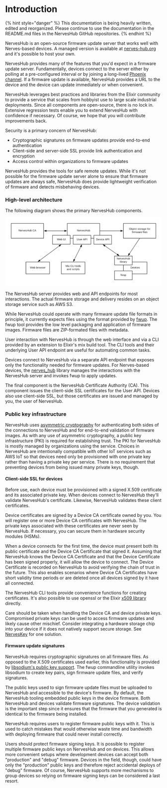 # Introduction

{% hint style="danger" %}
This documentation is being heavily written, edited and reorganized. Please continue to use the documentation in the README.md files in the NervesHub GitHub repositories.
{% endhint %}

NervesHub is an open-source firmware update server that works well with Nerves-based devices. A managed version is available at [nerves-hub.org](https://nerves-hub.org) and it's possible to host your own.

NervesHub provides many of the features that you'd expect in a firmware update server. Fundamentally, devices connect to the server either by polling at a pre-configured interval or by joining a long-lived [Phoenix channel](https://hexdocs.pm/phoenix/channels.html). If a firmware update is available, NervesHub provides a URL to the device and the device can update immediately or when convenient.

NervesHub leverages best practices and libraries from the Elixir community to provide a service that scales from hobbyist use to large scale industrial deployments. Since all components are open-source, there is no lock in. Extensive regression tests enable you to extend NervesHub with confidence if necessary. Of course, we hope that you will contribute improvements back.

Security is a primary concern of NervesHub:

* Cryptographic signatures on firmware updates provide end-to-end authentication
* Client-side and server-side SSL provide link authentication and encryption
* Access control within organizations to firmware updates

NervesHub provides the tools for safe remote updates. While it's not possible for the firmware update server alone to ensure that firmware updates are always safe, NervesHub does provide lightweight verification of firmware and detects misbehaving devices.

### High-level architecture

The following diagram shows the primary NervesHub components. 

![](.gitbook/assets/nerveshub-architecture-1.png)

The NervesHub server provides web and API endpoints for most interactions. The actual firmware storage and delivery resides on an object storage service such as AWS S3. 

While NervesHub could operate with many firmware update file formats in principle, it currently expects files using the format provided by [fwup](https://github.com/fhunleth/fwup). The fwup tool provides the low level packaging and application of firmware images. Firmware files are ZIP-formated files with metadata.

User interaction with NervesHub is through the web interface and via a CLI provided by an extension to Elixir's mix build tool. The CLI tools and their underlying User API endpoint are useful for automating common tasks.

Devices connect to NervesHub via a separate API endpoint that exposes only the functionality needed for firmware updates. For Nerves-based devices, the [nerves\_hub](https://github.com/nerves-hub/nerves_hub) library manages the interactions with the NervesHub server and invokes fwup to apply updates.

The final component is the NervesHub Certificate Authority \(CA\). This component issues the client-side SSL certificates for the User API. Devices also use client-side SSL, but those certificates are issued and managed by you, the user of NervesHub. 

### Public key infrastructure

NervesHub uses [asymmetric cryptography](https://en.wikipedia.org/wiki/Public-key_cryptography) for authenticating both sides of the connections to NervesHub and for end-to-end validation of firmware images. As with any use of asymmetric cryptography, a public key infrastructure \(PKI\) is required for establishing trust. The PKI for NervesHub is mostly managed by organizations using the service. Choices in NervesHub are intentionally compatible with other IoT services such as AWS IoT so that devices need only be provisioned with one private key rather than having a private key per service. There is no requirement that preventing devices from being issued many private keys, though.

####  Client-side SSL for devices

Before use, each device must be provisioned with a signed X.509 certificate and its associated private key. When devices connect to NervesHub they'll validate NervesHub's certificate. Likewise, NervesHub validates these client certificates.

Device certificates are signed by a Device CA certificate owned by you. You will register one or more Device CA certificates with NervesHub. The private keys associated with these certificates are never seen by NervesHub. If necessary, you can secure them in hardware security modules \(HSMs\). 

When a device connects for the first time, the device must present both its public certificate and the Device CA Certificate that signed it. Assuming that NervesHub knows the Device CA Certificate and that the Device Certificate has been signed properly, it will allow the device to connect. The Device Certificate is recorded on NervesHub to avoid verifying the chain of trust in the future. This also enables scenarios where Device CA Certificates have short validity time periods or are deleted once all devices signed by it have all connected. 

The NervesHub CLI tools provide convenience functions for creating certificates. It's also possible to use openssl or the Elixir [x509 library](https://hex.pm/packages/x509) directly. 

Care should be taken when handling the Device CA and device private keys. Compromised private keys can be used to access firmware updates and likely cause other mischief. Consider integrating a hardware storage chip into your device if it does not natively support secure storage. See [NervesKey](nerves-key/getting-started.md) for one solution.

#### Firmware update signatures

NervesHub requires cryptographic signatures on all firmware files. As opposed to the X.509 certificates used earlier, this functionality is provided by [libsodium's public key support](https://download.libsodium.org/doc/public-key_cryptography/public-key_signatures). The fwup commandline utility invokes libsodium to create key pairs, sign firmware update files, and verify signatures.

The public keys used to sign firmware update files must be uploaded to NervesHub and accessible to the device's firmware. By default, the NervesHub tooling embedded public keys in the device firmware. Both NervesHub and devices validate firmware signatures. The device validation is the important step since it ensures that the firmware that you generated is identical to the firmware being installed.

NervesHub requires users to register firmware public keys with it. This is used to catch mistakes that would otherwise waste time and bandwidth with deploying firmware that could never install correctly. 

Users should protect firmware signing keys. It is possible to register multiple firmware public keys on NervesHub and on devices. This allows more convenient setups where development devices can accept both "production" and "debug" firmware. Devices in the field, though, could have only the "production" public keys and therefore reject accidental deploys of "debug" firmware. Of course, NervesHub supports more mechanisms to group devices so relying on firmware signing keys can be considered a last resort.













